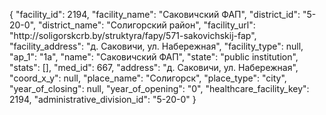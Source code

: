 {
    "facility_id": 2194,
    "facility_name": "Саковичский ФАП",
    "district_id": "5-20-0",
    "district_name": "Солигорский район",
    "facility_url": "http:\/\/soligorskcrb.by\/struktyra\/fapy\/571-sakovichskij-fap",
    "facility_address": "д. Саковичи, ул. Набережная",
    "facility_type": null,
    "ap_1": "1а",
    "name": "Саковичский ФАП",
    "state": "public institution",
    "stats": [],
    "med_id": 667,
    "address": "д. Саковичи, ул. Набережная",
    "coord_x_y": null,
    "place_name": "Солигорск",
    "place_type": "city",
    "year_of_closing": null,
    "year_of_opening": "0",
    "healthcare_facility_key": 2194,
    "administrative_division_id": "5-20-0"
}